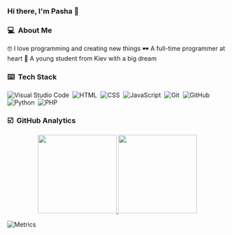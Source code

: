 ### Hi there, I'm Pasha 👋

### 💻 &nbsp;About Me

🤓 I love programming and creating new things 
🕶 A full-time programmer at heart 
🙌 A young student from Kiev with a big dream 


### ⌨️  &nbsp;Tech Stack

![Visual Studio Code](https://img.shields.io/badge/-Visual%20Studio%20Code-05122A?style=flat&logo=visual-studio-code&logoColor=007ACC)&nbsp;
![HTML](https://img.shields.io/badge/-HTML-05122A?style=flat&logo=HTML5)&nbsp;
![CSS](https://img.shields.io/badge/-CSS-05122A?style=flat&logo=CSS3&logoColor=1572B6)&nbsp;
![JavaScript](https://img.shields.io/badge/-JavaScript-05122A?style=flat&logo=javascript)&nbsp;
![Git](https://img.shields.io/badge/-Git-05122A?style=flat&logo=git)&nbsp;
![GitHub](https://img.shields.io/badge/-GitHub-05122A?style=flat&logo=github)&nbsp;
![Python](https://img.shields.io/badge/-Python-05122A?style=flat&logo=python)&nbsp;
![PHP](https://img.shields.io/badge/-PHP-05122A?style=flat&logo=php)&nbsp;

### ☑️ &nbsp;GitHub Analytics

<center>
  <a href="https://github.com/Syagr">
    <img height="180em" src="https://github-readme-stats.vercel.app/api?username=Syagr&show_icons=true&theme=dark&show_icons=true&include_all_commits=true&count_private=true"/>
    <img height="180em" src="https://github-readme-stats.vercel.app/api/top-langs/?username=Syagr&theme=dark&layout=compact&langs_count=8&hide=php"/>
  </a>
</center>

![Metrics](https://metrics.lecoq.io/Syagr?template=classic&base=header%2C%20activity%2C%20community%2C%20repositories%2C%20metadata&base.indepth=false&base.hireable=false&base.skip=false&config.timezone=Europe%2FKiev)
